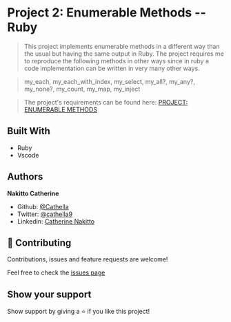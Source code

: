 # Project 2: Enumerable Methods -- Ruby

> This project implements enumerable methods in a different way than the usual but having the same output in Ruby. The project requires me to reproduce the following methods in other ways since in ruby a code implementation can be written in very many other ways.

> my_each, my_each_with_index, my_select, my_all?, my_any?, my_none?, my_count, my_map, my_inject

> The project's requirements can be found here: [PROJECT: ENUMERABLE METHODS](https://github.com/TheOdinProject/curriculum/blob/master/ruby_programming/archive/basic_ruby/project_advanced_building_blocks.md#project-2-enumerable-methods)

## Built With

- Ruby
- Vscode

## Authors

**Nakitto Catherine**

- Github: [@Cathella](https://github.com/Cathella)
- Twitter: [@cathella9](https://twitter.com/cathella9)
- Linkedin: [Catherine Nakitto](https://www.linkedin.com/in/catherine-nakitto-51ba2a40/)

## 🤝 Contributing

Contributions, issues and feature requests are welcome!

Feel free to check the [issues page](https://github.com/ezeilo-su/bubble_sort/issues)

## Show your support

Show support by giving a ⭐️ if you like this project!
